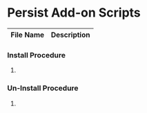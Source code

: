 # Persist Add-on Scripts


File Name                 | Description
--------------------------|------------


### Install Procedure

1) 


### Un-Install Procedure

1) 
